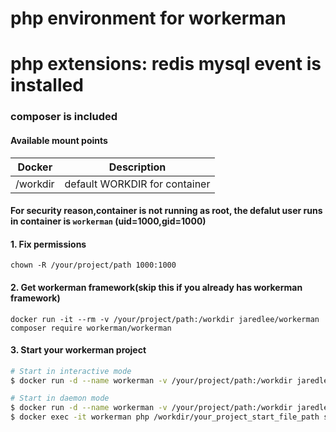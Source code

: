 # php environment for workerman 
# php extensions: redis mysql event is installed

### composer is included

#### Available mount points

| Docker              | Description |
|---------------------|-------------|
| /workdir | default WORKDIR for container |

#### For security reason,container is not running as root, the defalut user runs in container is `workerman` (uid=1000,gid=1000)

#### 1. Fix permissions

    chown -R /your/project/path 1000:1000

#### 2. Get workerman framework(skip this if you already has workerman framework)

    docker run -it --rm -v /your/project/path:/workdir jaredlee/workerman composer require workerman/workerman


#### 3. Start your workerman project 
```bash
# Start in interactive mode  
$ docker run -d --name workerman -v /your/project/path:/workdir jaredlee/workerman php /workdir/your_project_start_file_path start

# Start in daemon mode
$ docker run -d --name workerman -v /your/project/path:/workdir jaredlee/workerman tail -f /dev/stdout
$ docker exec -it workerman php /workdir/your_project_start_file_path start -d
```

